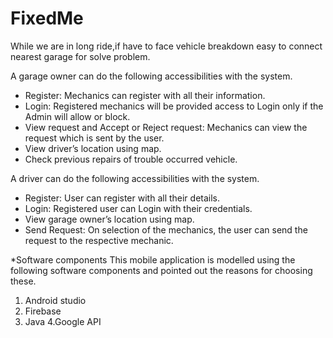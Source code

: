 # FixedMe
While we are in long ride,if have to face vehicle breakdown easy to connect nearest garage for solve problem.

A garage owner can do the following accessibilities with the system.
  * Register: Mechanics can register with all their information.
  * Login: Registered mechanics will be provided access to Login only if the Admin will allow or block.
  * View request and Accept or Reject request: Mechanics can view the request which is sent by the user.
  * View driver’s location using map.
  * Check previous repairs of trouble occurred vehicle.

A driver can do the following accessibilities with the system.
  * Register: User can register with all their details.
  * Login: Registered user can Login with their credentials.
  * View garage owner’s location using map.
  * Send Request: On selection of the mechanics, the user can send the request to the respective mechanic.


*Software components
  This mobile application is modelled using the following software components and
  pointed out the reasons for choosing these.
  1. Android studio
  2. Firebase
  3. Java
  4.Google API


